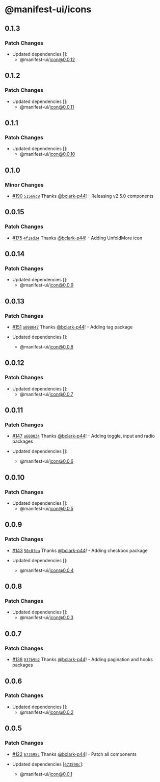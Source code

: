 # @manifest-ui/icons

## 0.1.3

### Patch Changes

- Updated dependencies []:
  - @manifest-ui/icon@0.0.12

## 0.1.2

### Patch Changes

- Updated dependencies []:
  - @manifest-ui/icon@0.0.11

## 0.1.1

### Patch Changes

- Updated dependencies []:
  - @manifest-ui/icon@0.0.10

## 0.1.0

### Minor Changes

- [#190](https://github.com/project44/manifest-ui/pull/190)
  [`51569c8`](https://github.com/project44/manifest-ui/commit/51569c80ae817503a1b16aec80b917f65fbd84fe)
  Thanks [@bclark-p44](https://github.com/bclark-p44)! - Releasing v2.5.0 components

## 0.0.15

### Patch Changes

- [#175](https://github.com/project44/manifest-ui/pull/175)
  [`4f1ad34`](https://github.com/project44/manifest-ui/commit/4f1ad34139a0a0bb4839d5aa3a2f499967da5949)
  Thanks [@bclark-p44](https://github.com/bclark-p44)! - Adding UnfoldMore icon

## 0.0.14

### Patch Changes

- Updated dependencies []:
  - @manifest-ui/icon@0.0.9

## 0.0.13

### Patch Changes

- [#151](https://github.com/project44/manifest-ui/pull/151)
  [`a098047`](https://github.com/project44/manifest-ui/commit/a098047c9eb021b31e2794b19ce86d5eee1f93d0)
  Thanks [@bclark-p44](https://github.com/bclark-p44)! - Adding tag package

- Updated dependencies []:
  - @manifest-ui/icon@0.0.8

## 0.0.12

### Patch Changes

- Updated dependencies []:
  - @manifest-ui/icon@0.0.7

## 0.0.11

### Patch Changes

- [#147](https://github.com/project44/manifest-ui/pull/147)
  [`a600034`](https://github.com/project44/manifest-ui/commit/a600034fc95cf1ab7c9c897077eefe0b3c6fff8c)
  Thanks [@bclark-p44](https://github.com/bclark-p44)! - Adding toggle, input and radio packages

- Updated dependencies []:
  - @manifest-ui/icon@0.0.6

## 0.0.10

### Patch Changes

- Updated dependencies []:
  - @manifest-ui/icon@0.0.5

## 0.0.9

### Patch Changes

- [#143](https://github.com/project44/manifest-ui/pull/143)
  [`50c0fea`](https://github.com/project44/manifest-ui/commit/50c0feae2c35746a8c95ad3ef6f9b319884d4e2f)
  Thanks [@bclark-p44](https://github.com/bclark-p44)! - Adding checkbox package

- Updated dependencies []:
  - @manifest-ui/icon@0.0.4

## 0.0.8

### Patch Changes

- Updated dependencies []:
  - @manifest-ui/icon@0.0.3

## 0.0.7

### Patch Changes

- [#138](https://github.com/project44/manifest-ui/pull/138)
  [`037b9b2`](https://github.com/project44/manifest-ui/commit/037b9b20937808e025b02658ab19267bdca7f8c1)
  Thanks [@bclark-p44](https://github.com/bclark-p44)! - Adding pagination and hooks packages

## 0.0.6

### Patch Changes

- Updated dependencies []:
  - @manifest-ui/icon@0.0.2

## 0.0.5

### Patch Changes

- [#122](https://github.com/project44/manifest-ui/pull/122)
  [`673598c`](https://github.com/project44/manifest-ui/commit/673598c6ae79e667f2933a8adaf9fd763998e464)
  Thanks [@bclark-p44](https://github.com/bclark-p44)! - Patch all components

- Updated dependencies
  [[`673598c`](https://github.com/project44/manifest-ui/commit/673598c6ae79e667f2933a8adaf9fd763998e464)]:
  - @manifest-ui/icon@0.0.1
